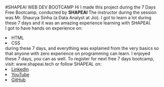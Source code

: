#SHAPEAI WEB DEV BOOTCAMP
Hi I made this project during the 7 Days Free Bootcamp, conducted by <b> SHAPEAI
</b>
The instructor during the session was Mr. Shaurya Sinha (a Data Analyst at Jio). I got to
learn a lot during these 7 days and it was an amazing experience learning with SHAPEAI.
<br>I got to have hands on experience on:
<li>HTML
<li>CSS
<br>during these 7 days, and everything was explained from the very basics so that
anyone with zero experience on programming can learn.
I enjoyed these 7 days, you can as well. To register for next free 7 days bootcamp, visit:
www.shapeai.tech 
or follow SHAPEAL on:
<li><a href="https://in.linkedin.com/company/shapeal">LinkedIn</a>
<li><a href="https://www.instagram.com/shape.ai/?hl=en'>Instagram</a>
href="https://www.youtube.com/channel/UCTUVDLTW9meuDXWcbmISPdA>YouTube</a>
<li><a href="https://github.com/shapeai">GitHub</a>
  
 
